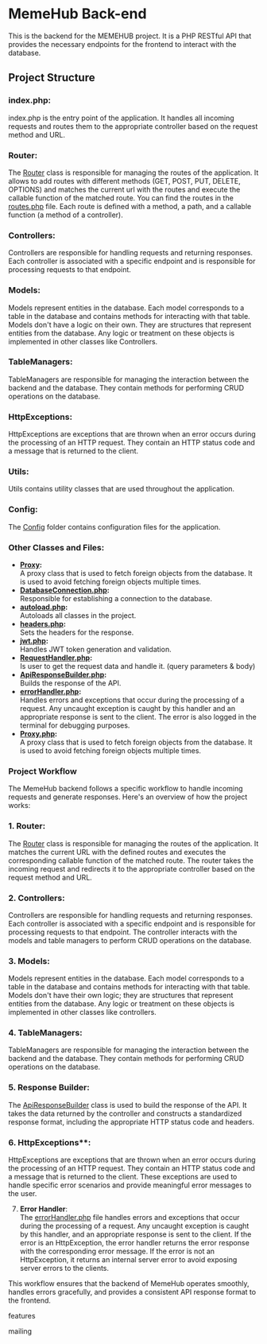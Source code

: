 # MemeHub Back-end

This is the backend for the MEMEHUB project. It is a PHP RESTful API that provides the necessary endpoints for the frontend to interact with the database.




## Project Structure


### index.php:
index.php is the entry point of the application. It handles all incoming requests and routes them to the appropriate controller based on the request method and URL.

### Router:
The [Router](src/Router.php) class is responsible for managing the routes of the application. It allows to add routes with different methods (GET, POST, PUT, DELETE, OPTIONS) and matches the current url with the routes and execute the callable function of the matched route.
You can find the routes in the [routes.php](src/routes.php) file. Each route is defined with a method, a path, and a callable function (a method of a controller).

### Controllers:
Controllers are responsible for handling requests and returning responses. Each controller is associated with a specific endpoint and is responsible for processing requests to that endpoint.

### Models:
Models represent entities in the database. Each model corresponds to a table in the database and contains methods for interacting with that table.
Models don't have a logic on their own. They are structures that represent entities from the database. Any logic or treatment on these objects is implemented in other classes like Controllers. 

### TableManagers:
TableManagers are responsible for managing the interaction between the backend and the database. They contain methods for performing CRUD operations on the database.

### HttpExceptions:
HttpExceptions are exceptions that are thrown when an error occurs during the processing of an HTTP request. They contain an HTTP status code and a message that is returned to the client.

### Utils:
Utils contains utility classes that are used throughout the application.

### Config:
The [Config](src/Config)  folder contains configuration files for the application.

### Other Classes and Files:

- **[Proxy](src/Utils/Proxy.php):**  
    A proxy class that is used to fetch foreign objects from the database. It is used to avoid fetching foreign objects multiple times. 
- **[DatabaseConnection.php](src/Database/DatabaseConnection.php):**  
    Responsible for establishing a connection to the database.
- **[autoload.php](src/autoload.php):**   
    Autoloads all classes in the project.
- **[headers.php](src/Utils/headers.php):**  
    Sets the headers for the response.
- **[jwt.php](src/Utils/jwt.php):**  
    Handles JWT token generation and validation.
- **[RequestHandler.php](src/Utils/RequestHandler.php):**  
    Is user to get the request data and handle it. (query parameters & body)
- **[ApiResponseBuilder.php](src/Utils/ApiResponseBuilder.php):**  
    Builds the response of the API.
- **[errorHandler.php](src/Exceptions/errorHandler.php):**  
    Handles errors and exceptions that occur during the processing of a request. Any uncaught exception is caught by this handler and an appropriate response is sent to the client. The error is also logged in the terminal for debugging purposes.
- **[Proxy.php](src/Utils/Proxy.php):**  
    A proxy class that is used to fetch foreign objects from the database. It is used to avoid fetching foreign objects multiple times.

### Project Workflow

The MemeHub backend follows a specific workflow to handle incoming requests and generate responses. Here's an overview of how the project works:

### 1.  Router:  
The [Router](src/Router.php) class is responsible for managing the routes of the application. It matches the current URL with the defined routes and executes the corresponding callable function of the matched route. The router takes the incoming request and redirects it to the appropriate controller based on the request method and URL.

### 2. Controllers:  
Controllers are responsible for handling requests and returning responses. Each controller is associated with a specific endpoint and is responsible for processing requests to that endpoint. The controller interacts with the models and table managers to perform CRUD operations on the database.

### 3. Models:    
Models represent entities in the database. Each model corresponds to a table in the database and contains methods for interacting with that table. Models don't have their own logic; they are structures that represent entities from the database. Any logic or treatment on these objects is implemented in other classes like controllers.

### 4. TableManagers:   
TableManagers are responsible for managing the interaction between the backend and the database. They contain methods for performing CRUD operations on the database.

### 5. Response Builder:  
The [ApiResponseBuilder](src/Utils/ApiResponseBuilder.php) class is used to build the response of the API. It takes the data returned by the controller and constructs a standardized response format, including the appropriate HTTP status code and headers.

### 6. HttpExceptions**:   
HttpExceptions are exceptions that are thrown when an error occurs during the processing of an HTTP request. They contain an HTTP status code and a message that is returned to the client. These exceptions are used to handle specific error scenarios and provide meaningful error messages to the user.

7. **Error Handler**:   
The [errorHandler.php](src/Exceptions/errorHandler.php) file handles errors and exceptions that occur during the processing of a request. Any uncaught exception is caught by this handler, and an appropriate response is sent to the client. If the error is an HttpException, the error handler returns the error response with the corresponding error message. If the error is not an HttpException, it returns an internal server error to avoid exposing server errors to the clients.

This workflow ensures that the backend of MemeHub operates smoothly, handles errors gracefully, and provides a consistent API response format to the frontend.

 





features

mailing